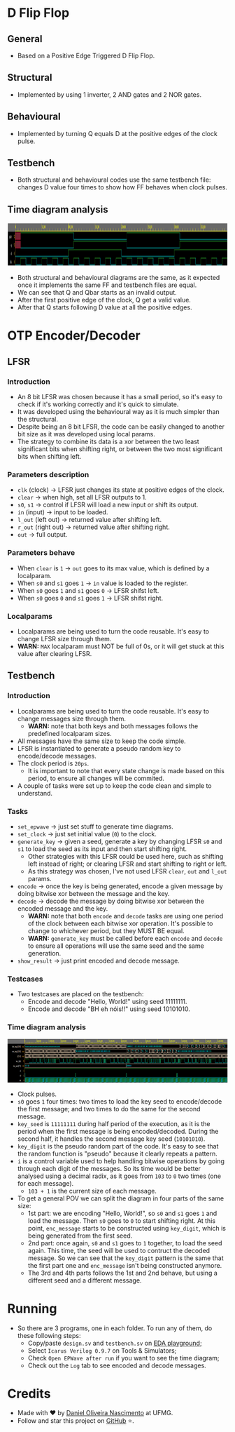 # D Flip Flop

## General

- Based on a Positive Edge Triggered D Flip Flop.

## Structural

- Implemented by using 1 inverter, 2 AND gates and 2 NOR gates.

## Behavioural

- Implemented by turning Q equals D at the positive edges of the clock pulse.

## Testbench

- Both structural and behavioural codes use the same testbench file: changes D value four times to show how FF behaves when clock pulses.

## Time diagram analysis

<img src="./behavioural_d_ff/time_diagram.png" height="100px" width="1000px" />

- Both structural and behavioural diagrams are the same, as it expected once it implements the same FF and testbench files are equal.
- We can see that Q and Qbar starts as an invalid output.
- After the first positive edge of the clock, Q get a valid value.
- After that Q starts following D value at all the positive edges.

# OTP Encoder/Decoder
## LFSR

### Introduction

- An 8 bit LFSR was chosen because it has a small period, so it's easy to check if it's working correctly and it's quick to simulate.
- It was developed using the behavioural way as it is much simpler than the structural.
- Despite being an 8 bit LFSR, the code can be easily changed to another bit size as it was developed using local params.
- The strategy to combine its data is a xor between the two least significant bits when shifting right, or between the two most significant bits when shifting left.

### Parameters description

- `clk` (clock) -> LFSR just changes its state at positive edges of the clock.
- `clear` -> when high, set all LFSR outputs to 1.
- `s0`, `s1` -> control if LFSR will load a new input or shift its output.
- `in` (input) -> input to be loaded.
- `l_out` (left out) -> returned value after shifting left.
- `r_out` (right out) -> returned value after shifting right.
- `out` -> full output.

### Parameters behave

- When `clear` is `1` -> `out` goes to its max value, which is defined by a localparam.
- When `s0` and `s1` goes `1` -> `in` value is loaded to the register.
- When `s0` goes `1` and `s1` goes `0` -> LFSR shifst left.
- When `s0` goes `0` and `s1` goes `1` -> LFSR shifst right.

### Localparams

- Localparams are being used to turn the code reusable. It's easy to change LFSR size through them.
- **WARN:** `MAX` localparam must NOT be full of 0s, or it will get stuck at this value after clearing LFSR.

## Testbench

### Introduction

- Localparams are being used to turn the code reusable. It's easy to change messages size through them.
  - **WARN:** note that both keys and both messages follows the predefined localparam sizes.
- All messages have the same size to keep the code simple.
- LFSR is instantiated to generate a pseudo random key to encode/decode messages.
- The clock period is `20ps`.
  - It is important to note that every state change is made based on this period, to ensure all changes will be commited.
- A couple of tasks were set up to keep the code clean and simple to understand.
  
### Tasks

- `set_epwave` -> just set stuff to generate time diagrams.
- `set_clock` -> just set initial value (`0`) to the clock.
- `generate_key` -> given a seed, generate a key by changing LFSR `s0` and `s1` to load the seed as its input and then start shifting right.
  - Other strategies with this LFSR could be used here, such as shifting left instead of right; or clearing LFSR and start shifting to right or left.
  - As this strategy was chosen, I've not used LFSR `clear`, `out` and `l_out` params.
- `encode` -> once the key is being generated, encode a given message by doing bitwise xor between the message and the key.
- `decode` -> decode the message by doing bitwise xor between the encoded message and the key.
  - **WARN:** note that both `encode` and `decode` tasks are using one period of the clock between each bitwise xor operation. It's possible to change to whichever period, but they MUST BE equal.
  - **WARN:** `generate_key` must be called before each `encode` and `decode` to ensure all operations will use the same seed and the same generation.
- `show_result` -> just print encoded and decode message.

### Testcases

- Two testcases are placed on the testbench:
  - Encode and decode "Hello, World!" using seed 11111111.
  - Encode and decode "BH eh nóis!!" using seed 10101010.

### Time diagram analysis

<img src="./otp_cypher/time_diagram.png" height="100px" width="1000px" />

- Clock pulses.
- `s0` goes `1` four times: two times to load the key seed to encode/decode the first message; and two times to do the same for the second message.
- `key_seed` is `11111111` during half period of the execution, as it is the period when the first message is being encoded/decoded. During the second half, it handles the second message key seed (`10101010`).
- `key_digit` is the pseudo random part of the code. It's easy to see that the random function is "pseudo" because it clearly repeats a pattern.
- `i` is a control variable used to help handling bitwise operations by going through each digit of the messages. So its time would be better analysed using a decimal radix, as it goes from `103` to `0` two times (one for each message).
  - `103 + 1` is the current size of each message.
- To get a general POV we can split the diagram in four parts of the same size:
  - 1st part: we are encoding "Hello, World!", so `s0` and `s1` goes `1` and load the message. Then `s0` goes to `0` to start shifting right. At this point, `enc_message` starts to be constructed using `key_digit`, which is being generated from the first seed.
  - 2nd part: once again, `s0` and `s1` goes to `1` together, to load the seed again. This time, the seed will be used to contruct the decoded message. So we can see that the `key_digit` pattern is the same that the first part one and `enc_message` isn't being constructed anymore.
  - The 3rd and 4th parts follows the 1st and 2nd behave, but using a different seed and a different message.

# Running

- So there are 3 programs, one in each folder. To run any of them, do these following steps: 
  - Copy/paste `design.sv` and `testbench.sv` on [EDA playground](https://www.edaplayground.com/);
  - Select `Icarus Verilog 0.9.7` on Tools & Simulators;
  - Check `Open EPWave after run` if you want to see the time diagram;
  - Check out the `Log` tab to see encoded and decode messages.

# Credits

- Made with :heart: by [Daniel Oliveira Nascimento](https://ondaniel.com.br/) at UFMG.
- Follow and star this project on [GitHub](https://github.com/ondanieldev/ufmg-isl) :star:.
